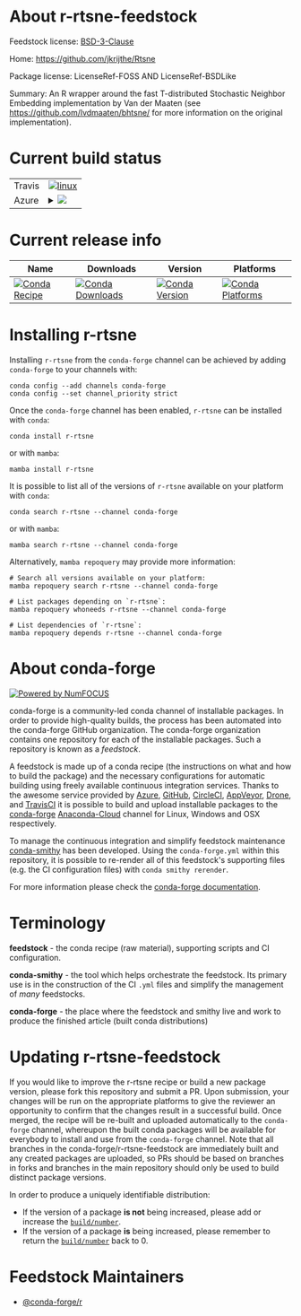 About r-rtsne-feedstock
=======================

Feedstock license: [BSD-3-Clause](https://github.com/conda-forge/r-rtsne-feedstock/blob/main/LICENSE.txt)

Home: https://github.com/jkrijthe/Rtsne

Package license: LicenseRef-FOSS AND LicenseRef-BSDLike

Summary: An R wrapper around the fast T-distributed Stochastic Neighbor Embedding implementation by Van der Maaten  (see <https://github.com/lvdmaaten/bhtsne/> for more information on the original implementation).

Current build status
====================


<table><tr>
    <td>Travis</td>
    <td>
      <a href="https://app.travis-ci.com/conda-forge/r-rtsne-feedstock">
        <img alt="linux" src="https://img.shields.io/travis/com/conda-forge/r-rtsne-feedstock/main.svg?label=Linux">
      </a>
    </td>
  </tr>
    
  <tr>
    <td>Azure</td>
    <td>
      <details>
        <summary>
          <a href="https://dev.azure.com/conda-forge/feedstock-builds/_build/latest?definitionId=1577&branchName=main">
            <img src="https://dev.azure.com/conda-forge/feedstock-builds/_apis/build/status/r-rtsne-feedstock?branchName=main">
          </a>
        </summary>
        <table>
          <thead><tr><th>Variant</th><th>Status</th></tr></thead>
          <tbody><tr>
              <td>linux_64_r_base4.2</td>
              <td>
                <a href="https://dev.azure.com/conda-forge/feedstock-builds/_build/latest?definitionId=1577&branchName=main">
                  <img src="https://dev.azure.com/conda-forge/feedstock-builds/_apis/build/status/r-rtsne-feedstock?branchName=main&jobName=linux&configuration=linux%20linux_64_r_base4.2" alt="variant">
                </a>
              </td>
            </tr><tr>
              <td>linux_64_r_base4.3</td>
              <td>
                <a href="https://dev.azure.com/conda-forge/feedstock-builds/_build/latest?definitionId=1577&branchName=main">
                  <img src="https://dev.azure.com/conda-forge/feedstock-builds/_apis/build/status/r-rtsne-feedstock?branchName=main&jobName=linux&configuration=linux%20linux_64_r_base4.3" alt="variant">
                </a>
              </td>
            </tr><tr>
              <td>linux_aarch64_r_base4.2</td>
              <td>
                <a href="https://dev.azure.com/conda-forge/feedstock-builds/_build/latest?definitionId=1577&branchName=main">
                  <img src="https://dev.azure.com/conda-forge/feedstock-builds/_apis/build/status/r-rtsne-feedstock?branchName=main&jobName=linux&configuration=linux%20linux_aarch64_r_base4.2" alt="variant">
                </a>
              </td>
            </tr><tr>
              <td>linux_aarch64_r_base4.3</td>
              <td>
                <a href="https://dev.azure.com/conda-forge/feedstock-builds/_build/latest?definitionId=1577&branchName=main">
                  <img src="https://dev.azure.com/conda-forge/feedstock-builds/_apis/build/status/r-rtsne-feedstock?branchName=main&jobName=linux&configuration=linux%20linux_aarch64_r_base4.3" alt="variant">
                </a>
              </td>
            </tr><tr>
              <td>linux_ppc64le_r_base4.2</td>
              <td>
                <a href="https://dev.azure.com/conda-forge/feedstock-builds/_build/latest?definitionId=1577&branchName=main">
                  <img src="https://dev.azure.com/conda-forge/feedstock-builds/_apis/build/status/r-rtsne-feedstock?branchName=main&jobName=linux&configuration=linux%20linux_ppc64le_r_base4.2" alt="variant">
                </a>
              </td>
            </tr><tr>
              <td>linux_ppc64le_r_base4.3</td>
              <td>
                <a href="https://dev.azure.com/conda-forge/feedstock-builds/_build/latest?definitionId=1577&branchName=main">
                  <img src="https://dev.azure.com/conda-forge/feedstock-builds/_apis/build/status/r-rtsne-feedstock?branchName=main&jobName=linux&configuration=linux%20linux_ppc64le_r_base4.3" alt="variant">
                </a>
              </td>
            </tr><tr>
              <td>osx_64_r_base4.2</td>
              <td>
                <a href="https://dev.azure.com/conda-forge/feedstock-builds/_build/latest?definitionId=1577&branchName=main">
                  <img src="https://dev.azure.com/conda-forge/feedstock-builds/_apis/build/status/r-rtsne-feedstock?branchName=main&jobName=osx&configuration=osx%20osx_64_r_base4.2" alt="variant">
                </a>
              </td>
            </tr><tr>
              <td>osx_64_r_base4.3</td>
              <td>
                <a href="https://dev.azure.com/conda-forge/feedstock-builds/_build/latest?definitionId=1577&branchName=main">
                  <img src="https://dev.azure.com/conda-forge/feedstock-builds/_apis/build/status/r-rtsne-feedstock?branchName=main&jobName=osx&configuration=osx%20osx_64_r_base4.3" alt="variant">
                </a>
              </td>
            </tr><tr>
              <td>osx_arm64_r_base4.2</td>
              <td>
                <a href="https://dev.azure.com/conda-forge/feedstock-builds/_build/latest?definitionId=1577&branchName=main">
                  <img src="https://dev.azure.com/conda-forge/feedstock-builds/_apis/build/status/r-rtsne-feedstock?branchName=main&jobName=osx&configuration=osx%20osx_arm64_r_base4.2" alt="variant">
                </a>
              </td>
            </tr><tr>
              <td>osx_arm64_r_base4.3</td>
              <td>
                <a href="https://dev.azure.com/conda-forge/feedstock-builds/_build/latest?definitionId=1577&branchName=main">
                  <img src="https://dev.azure.com/conda-forge/feedstock-builds/_apis/build/status/r-rtsne-feedstock?branchName=main&jobName=osx&configuration=osx%20osx_arm64_r_base4.3" alt="variant">
                </a>
              </td>
            </tr><tr>
              <td>win_64</td>
              <td>
                <a href="https://dev.azure.com/conda-forge/feedstock-builds/_build/latest?definitionId=1577&branchName=main">
                  <img src="https://dev.azure.com/conda-forge/feedstock-builds/_apis/build/status/r-rtsne-feedstock?branchName=main&jobName=win&configuration=win%20win_64_" alt="variant">
                </a>
              </td>
            </tr>
          </tbody>
        </table>
      </details>
    </td>
  </tr>
</table>

Current release info
====================

| Name | Downloads | Version | Platforms |
| --- | --- | --- | --- |
| [![Conda Recipe](https://img.shields.io/badge/recipe-r--rtsne-green.svg)](https://anaconda.org/conda-forge/r-rtsne) | [![Conda Downloads](https://img.shields.io/conda/dn/conda-forge/r-rtsne.svg)](https://anaconda.org/conda-forge/r-rtsne) | [![Conda Version](https://img.shields.io/conda/vn/conda-forge/r-rtsne.svg)](https://anaconda.org/conda-forge/r-rtsne) | [![Conda Platforms](https://img.shields.io/conda/pn/conda-forge/r-rtsne.svg)](https://anaconda.org/conda-forge/r-rtsne) |

Installing r-rtsne
==================

Installing `r-rtsne` from the `conda-forge` channel can be achieved by adding `conda-forge` to your channels with:

```
conda config --add channels conda-forge
conda config --set channel_priority strict
```

Once the `conda-forge` channel has been enabled, `r-rtsne` can be installed with `conda`:

```
conda install r-rtsne
```

or with `mamba`:

```
mamba install r-rtsne
```

It is possible to list all of the versions of `r-rtsne` available on your platform with `conda`:

```
conda search r-rtsne --channel conda-forge
```

or with `mamba`:

```
mamba search r-rtsne --channel conda-forge
```

Alternatively, `mamba repoquery` may provide more information:

```
# Search all versions available on your platform:
mamba repoquery search r-rtsne --channel conda-forge

# List packages depending on `r-rtsne`:
mamba repoquery whoneeds r-rtsne --channel conda-forge

# List dependencies of `r-rtsne`:
mamba repoquery depends r-rtsne --channel conda-forge
```


About conda-forge
=================

[![Powered by
NumFOCUS](https://img.shields.io/badge/powered%20by-NumFOCUS-orange.svg?style=flat&colorA=E1523D&colorB=007D8A)](https://numfocus.org)

conda-forge is a community-led conda channel of installable packages.
In order to provide high-quality builds, the process has been automated into the
conda-forge GitHub organization. The conda-forge organization contains one repository
for each of the installable packages. Such a repository is known as a *feedstock*.

A feedstock is made up of a conda recipe (the instructions on what and how to build
the package) and the necessary configurations for automatic building using freely
available continuous integration services. Thanks to the awesome service provided by
[Azure](https://azure.microsoft.com/en-us/services/devops/), [GitHub](https://github.com/),
[CircleCI](https://circleci.com/), [AppVeyor](https://www.appveyor.com/),
[Drone](https://cloud.drone.io/welcome), and [TravisCI](https://travis-ci.com/)
it is possible to build and upload installable packages to the
[conda-forge](https://anaconda.org/conda-forge) [Anaconda-Cloud](https://anaconda.org/)
channel for Linux, Windows and OSX respectively.

To manage the continuous integration and simplify feedstock maintenance
[conda-smithy](https://github.com/conda-forge/conda-smithy) has been developed.
Using the ``conda-forge.yml`` within this repository, it is possible to re-render all of
this feedstock's supporting files (e.g. the CI configuration files) with ``conda smithy rerender``.

For more information please check the [conda-forge documentation](https://conda-forge.org/docs/).

Terminology
===========

**feedstock** - the conda recipe (raw material), supporting scripts and CI configuration.

**conda-smithy** - the tool which helps orchestrate the feedstock.
                   Its primary use is in the construction of the CI ``.yml`` files
                   and simplify the management of *many* feedstocks.

**conda-forge** - the place where the feedstock and smithy live and work to
                  produce the finished article (built conda distributions)


Updating r-rtsne-feedstock
==========================

If you would like to improve the r-rtsne recipe or build a new
package version, please fork this repository and submit a PR. Upon submission,
your changes will be run on the appropriate platforms to give the reviewer an
opportunity to confirm that the changes result in a successful build. Once
merged, the recipe will be re-built and uploaded automatically to the
`conda-forge` channel, whereupon the built conda packages will be available for
everybody to install and use from the `conda-forge` channel.
Note that all branches in the conda-forge/r-rtsne-feedstock are
immediately built and any created packages are uploaded, so PRs should be based
on branches in forks and branches in the main repository should only be used to
build distinct package versions.

In order to produce a uniquely identifiable distribution:
 * If the version of a package **is not** being increased, please add or increase
   the [``build/number``](https://docs.conda.io/projects/conda-build/en/latest/resources/define-metadata.html#build-number-and-string).
 * If the version of a package **is** being increased, please remember to return
   the [``build/number``](https://docs.conda.io/projects/conda-build/en/latest/resources/define-metadata.html#build-number-and-string)
   back to 0.

Feedstock Maintainers
=====================

* [@conda-forge/r](https://github.com/conda-forge/r/)

